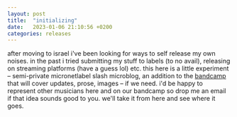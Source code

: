 ```yaml
---
layout: post
title:  "initializing"
date:   2023-01-06 21:10:56 +0200
categories: releases
---
```

after moving to israel i've been looking for ways to self release my own noises. in the past i tried submitting my stuff to labels (to no avail), releasing on streaming platforms (have a guess lol) etc. this here is a little experiment – semi-private micronetlabel slash microblog, an addition to the [bandcamp] that will cover updates, prose, images – if we need. i'd be happy to represent other musicians here and on our bandcamp so drop me an email if that idea sounds good to you. we'll take it from here and see where it goes.

[bandcamp]: https://zvoovim.bandcamp.com/